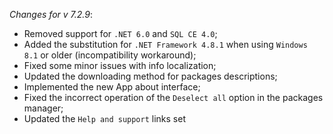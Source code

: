 _Changes for v 7.2.9_:
- Removed support for `.NET 6.0` and `SQL CE 4.0`;
- Added the substitution for `.NET Framework 4.8.1` when using `Windows 8.1` or older (incompatibility workaround);
- Fixed some minor issues with info localization;
- Updated the downloading method for packages descriptions;
- Implemented the new App about interface;
- Fixed the incorrect operation of the `Deselect all` option in the packages manager;
- Updated the `Help and support` links set

